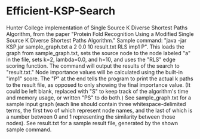 # Efficient-KSP-Search
Hunter College implementation of Single Source K Diverse Shortest Paths Algorithm, from the paper "Protein Fold Recognition Using a Modified Single Source K Diverse Shortest Paths Algorithm."
Sample command:
"java -jar KSP.jar sample_graph.txt a 2 0.0 10 result.txt RLS imp1 P".
This loads the graph from sample_graph.txt, sets the source node to the node labeled "a" in the file, sets k=2, lambda=0.0, and h=10, and uses the "RLS" edge scoring function. The command will output the results of the search to "result.txt." Node importance values will be calculated using the built-in "imp1" score. The "P" at the end tells the program to print the actual k paths to the result file, as opposed to only showing the final importance value. (It could be left blank, replaced with "S" to keep track of the algorithm's time and memory usage, or written "PS" to do both.)
See sample_graph.txt for a sample input graph (each line should contain three whitespace-delimited terms, the first two of which represent node names, and the last of which is a number between 0 and 1 representing the similarity between those nodes). See result.txt for a sample result file, generated by the shown sample command.
